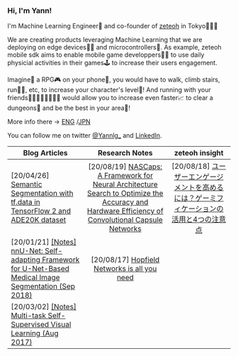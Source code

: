 ### Hi, I'm Yann!
I'm Machine Learning Engineer🤖 and co-founder of [zeteoh](https://www.zeteoh.com/en-about-us/) in Tokyo🗼🇯🇵

We are creating products leveraging Machine Learning that we are deploying on edge devices🤳🏾 and microcontrollers🐞. As example, zeteoh mobile sdk aims to enable mobile game developpers👩‍💻 to use daily physicial activities in their games🕹 to increase their users engagement. 

Imagine🤔 a RPG🎮 on your phone📲, you would have to walk, climb stairs, run🏃‍♀️, etc, to increase your character's level💪! And running with your friends🏃🏽‍♂️🏃🏽‍♂️🏃‍♀️ would allow you to increase even faster📈 to clear a dungeons🦑 and be the best in your area🌇!

More info there -> [ENG](https://www.zeteoh.com/en/) /[JPN](https://www.zeteoh.com/)

You can follow me on twitter [@Yannlg_](https://twitter.com/Yannlg_) and [LinkedIn](https://www.linkedin.com/in/yann-leguilly/).



| Blog Articles        | Research Notes          | zeteoh insight  |
| ------------- |:-------------:| :-----:|
| [20/04/26] [Semantic Segmentation with tf.data in TensorFlow 2 and ADE20K dataset](https://yann-leguilly.gitlab.io/post/2019-12-14-tensorflow-tfdata-segmentation/)      | [20/08/19] [NASCaps: A Framework for Neural Architecture Search to Optimize the Accuracy and Hardware Efficiency of Convolutional Capsule Networks](https://gitlab.com/zeteoh/ai-research-notes/-/issues/1) | [20/08/18] [ユーザーエンゲージメントを高めるには？ゲーミフィケーションの活用と4つの注意点](https://www.zeteoh.com/1-2/) |
| [20/01/21] [[Notes] nnU-Net: Self-adapting Framework for U-Net-Based Medical Image Segmentation (Sep 2018)](https://yann-leguilly.gitlab.io/post/2020-01-21-nnunet/)      |  [20/08/17] [Hopfield Networks is all you need](https://twitter.com/zeteoh_ai/status/1295329582325825538)   |    |
| [20/03/02] [[Notes] Multi-task Self-Supervised Visual Learning (Aug 2017)](https://yann-leguilly.gitlab.io/post/2020-03-02-ssl1/) |      |     |

<!--
**dhassault/dhassault** is a ✨ _special_ ✨ repository because its `README.md` (this file) appears on your GitHub profile.

Here are some ideas to get you started:

- 🔭 I’m currently working on ...
- 🌱 I’m currently learning ...
- 👯 I’m looking to collaborate on ...
- 🤔 I’m looking for help with ...
- 💬 Ask me about ...
- 📫 How to reach me: ...
- 😄 Pronouns: ...
- ⚡ Fun fact: ...
-->
